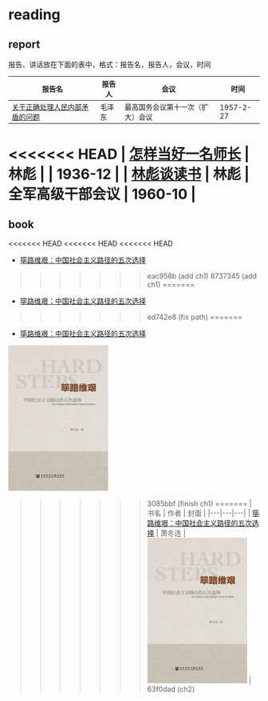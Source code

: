 # reading

## report

报告、讲话放在下面的表中，格式：报告名，报告人，会议，时间

| 报告名 | 报告人 | 会议 | 时间 |
|---|---|---|---|
| [关于正确处理人民内部矛盾的问题](report/1957/02/570227-mzd/README.md) | 毛泽东 | 最高国务会议第十一次（扩大）会议 | 1957-2-27 |
<<<<<<< HEAD
| [怎样当好一名师长](report/1936/12/3612-lb/README.md) | 林彪 |  | 1936-12 |
| [林彪谈读书](report/1960/10/6010-lb/README.md) | 林彪 | 全军高级干部会议 | 1960-10 |
=======

## book

<<<<<<< HEAD
<<<<<<< HEAD
<<<<<<< HEAD
- [筚路维艰：中国社会主义路径的五次选择](book/2024/10/978-7-5097-6324-7README.md)
>>>>>>> eac958b (add ch1)
>>>>>>> 8737345 (add ch1)
=======
- [筚路维艰：中国社会主义路径的五次选择](book/2024/10/978-7-5097-6324/7README.md)

>>>>>>> ed742e8 (fix path)
=======
- [筚路维艰：中国社会主义路径的五次选择](book/2024/10/978-7-5097-6324-7/README.md)

![](image/2024/10/978-7-5097-6324-7.thumb.jpg)
>>>>>>> 3085bbf (finish ch1)
=======
| 书名 | 作者 | 封面 |
|---|---|---|
| [筚路维艰：中国社会主义路径的五次选择](book/2024/10/978-7-5097-6324-7/README.md) | 萧冬连 | ![](image/2024/10/978-7-5097-6324-7.thumb.jpg) |
>>>>>>> 63f0dad (ch2)
